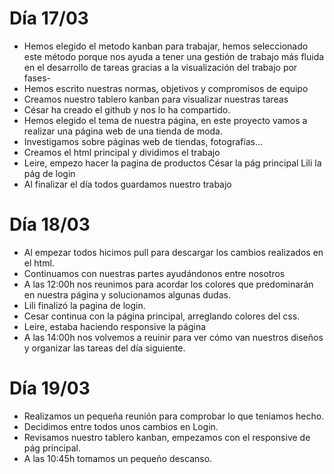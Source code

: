 # Día 17/03
- Hemos elegido el metodo kanban para trabajar, hemos seleccionado este método porque nos ayuda a tener una gestión de trabajo más fluida en el desarrollo de    tareas gracias a la visualización del trabajo por fases-
- Hemos escrito nuestras normas, objetivos y compromisos de equipo
- Creamos nuestro tablero kanban para visualizar nuestras tareas
- César ha creado el github y nos lo ha compartido.
- Hemos elegido el tema de nuestra página, en este proyecto vamos a realizar una página web de una tienda de moda.
- Investigamos sobre páginas web de tiendas, fotografías...
- Creamos el html principal y dividimos el trabajo
- Leire, empezo hacer la pagina de productos
  César la pág principal
  Lili la pág de login
- Al finalizar el día todos guardamos nuestro trabajo


# Día 18/03
- Al empezar todos hicimos pull para descargar los cambios realizados en el html.
- Continuamos con nuestras partes ayudándonos entre nosotros
- A las 12:00h nos reunimos para acordar los colores que predominarán en nuestra página y solucionamos algunas dudas.
- Lili finalizó la pagina de login.
- Cesar continua con la página principal, arreglando colores del css.
- Leire, estaba haciendo responsive la página
- A las 14:00h nos volvemos a reuinir para ver cómo van nuestros diseños y organizar las tareas del día siguiente.


# Día 19/03
- Realizamos un pequeña reunión para comprobar lo que teniamos hecho.
- Decidimos entre todos unos cambios en Login.
- Revisamos nuestro tablero kanban, empezamos con el responsive de pág principal.
- A las 10:45h tomamos un pequeño descanso.
